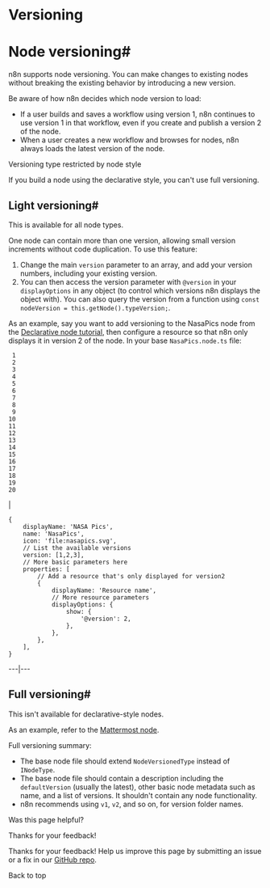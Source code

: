 # Versioning

[ ](https://github.com/n8n-io/n8n-docs/edit/main/docs/integrations/creating-nodes/build/reference/node-versioning.md "Edit this page")

# Node versioning#

n8n supports node versioning. You can make changes to existing nodes without breaking the existing behavior by introducing a new version.

Be aware of how n8n decides which node version to load:

  * If a user builds and saves a workflow using version 1, n8n continues to use version 1 in that workflow, even if you create and publish a version 2 of the node.
  * When a user creates a new workflow and browses for nodes, n8n always loads the latest version of the node.



Versioning type restricted by node style

If you build a node using the declarative style, you can't use full versioning.

## Light versioning#

This is available for all node types.

One node can contain more than one version, allowing small version increments without code duplication. To use this feature: 

  1. Change the main `version` parameter to an array, and add your version numbers, including your existing version. 
  2. You can then access the version parameter with `@version` in your `displayOptions` in any object (to control which versions n8n displays the object with). You can also query the version from a function using `const nodeVersion = this.getNode().typeVersion;`.



As an example, say you want to add versioning to the NasaPics node from the [Declarative node tutorial](../../declarative-style-node/), then configure a resource so that n8n only displays it in version 2 of the node. In your base `NasaPics.node.ts` file:
    
    
     1
     2
     3
     4
     5
     6
     7
     8
     9
    10
    11
    12
    13
    14
    15
    16
    17
    18
    19
    20

| 
    
    
    {
        displayName: 'NASA Pics',
        name: 'NasaPics',
        icon: 'file:nasapics.svg',
        // List the available versions
        version: [1,2,3],
        // More basic parameters here
        properties: [
            // Add a resource that's only displayed for version2
            {
                displayName: 'Resource name',
                // More resource parameters
                displayOptions: {
                    show: {
                        '@version': 2,
                    },
                },
            },
        ],
    }
      
  
---|---  
  
## Full versioning#

This isn't available for declarative-style nodes.

As an example, refer to the [Mattermost node](https://github.com/n8n-io/n8n/tree/master/packages/nodes-base/nodes/Mattermost).

Full versioning summary:

  * The base node file should extend `NodeVersionedType` instead of `INodeType`.
  * The base node file should contain a description including the `defaultVersion` (usually the latest), other basic node metadata such as name, and a list of versions. It shouldn't contain any node functionality.
  * n8n recommends using `v1`, `v2`, and so on, for version folder names.

Was this page helpful? 

Thanks for your feedback! 

Thanks for your feedback! Help us improve this page by submitting an issue or a fix in our [GitHub repo](https://github.com/n8n-io/n8n-docs). 

Back to top 
